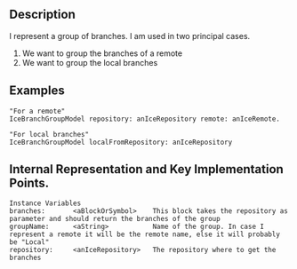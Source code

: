 Description
--------------------

I represent a group of branches. I am used in two principal cases. 

1) We want to group the branches of a remote
2) We want to group the local branches

Examples
--------------------

	"For a remote"
	IceBranchGroupModel repository: anIceRepository remote: anIceRemote.
	
	"For local branches"
	IceBranchGroupModel localFromRepository: anIceRepository
 
Internal Representation and Key Implementation Points.
--------------------

    Instance Variables
	branches:		<aBlockOrSymbol>	This block takes the repository as parameter and should return the branches of the group
	groupName:		<aString>			Name of the group. In case I represent a remote it will be the remote name, else it will probably be "Local"
	repository:		<anIceRepository>	The repository where to get the branches
